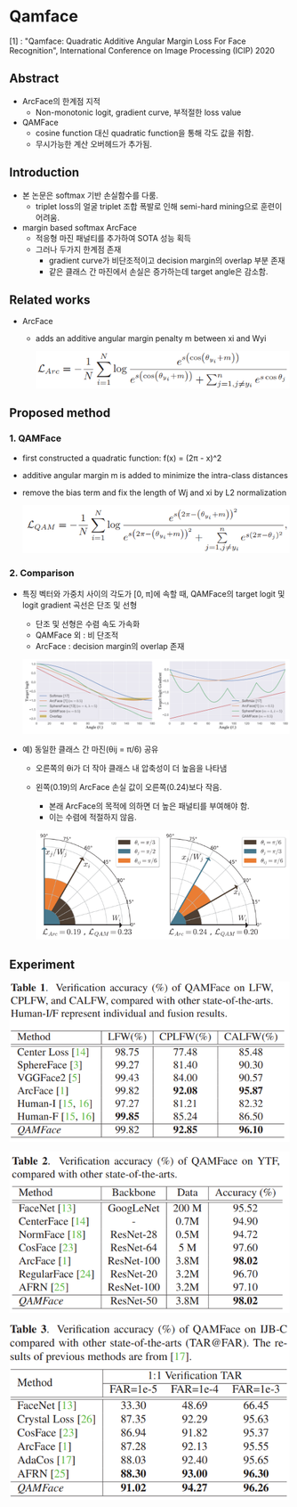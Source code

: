 # **Qamface**

[1] : "Qamface: Quadratic Additive Angular Margin Loss For Face Recognition", International Conference on Image Processing (ICIP) 2020



## Abstract

- ArcFace의 한계점 지적
  - Non-monotonic logit, gradient curve, 부적절한 loss value
- QAMFace
  - cosine function 대신 quadratic function을 통해 각도 값을 취함.
  - 무시가능한 계산 오버헤드가 추가됨.

## Introduction

- 본 논문은 softmax 기반 손실함수를 다룸.
  - triplet loss의 얼굴 triplet 조합 폭발로 인해 semi-hard mining으로 훈련이 어려움.
- margin based softmax ArcFace
  - 적응형 마진 패널티를 추가하여 SOTA 성능 획득
  - 그러나 두가지 한계점 존재
    - gradient curve가 비단조적이고 decision margin의 overlap 부분 존재
    - 같은 클래스 간 마진에서 손실은 증가하는데 target angle은 감소함.

## Related works

- ArcFace

  - adds an additive angular margin penalty m between xi and Wyi

    ![Eq 3](Eq/3.PNG?raw=true)

## Proposed method

### 1. QAMFace

 - first constructed a quadratic function: f(x) = (2π - x)^2

 - additive angular margin m is added to minimize the intra-class distances

 - remove the bias term and fix the length of Wj and xi by L2 normalization

   ![Eq 4](Eq/4.PNG?raw=true)

### 2. Comparison

- 특징 벡터와 가중치 사이의 각도가 [0, π]에 속할 때, QAMFace의 target logit 및 logit gradient 곡선은 단조 및 선형

  - 단조 및 선형은 수렴 속도 가속화
  - QAMFace 외 : 비 단조적
  - ArcFace : decision margin의 overlap 존재

  ![Fig 1](Fig/1.PNG?raw=true)

- 예) 동일한 클래스 간 마진(θij = π/6) 공유

  - 오른쪽의 θi가 더 작아 클래스 내 압축성이 더 높음을 나타냄

  - 왼쪽(0.19)의 ArcFace 손실 값이 오른쪽(0.24)보다 작음.

    - 본래 ArcFace의 목적에 의하면 더 높은 패널티를 부여해야 함.
    - 이는 수렴에 적절하지 않음.

    ![Fig 2](Fig/2.PNG?raw=true)

## Experiment

![Table 1](Table/1.PNG?raw=true)

![Table 2](Table/2.PNG?raw=true)

![Table 3](Table/3.PNG?raw=true)


